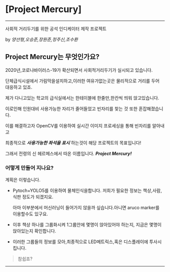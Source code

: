# [Project Mercury]
***

사회적 거리두기를 위한 공석 인디케이터 제작 프로젝트

by _양선형,오승준,장원준,정주신,조수환_

## Project Mercury는 무엇인가요?

2020년,코로나바이러스-19가 확산되면서 사회적거리두기가 실시되고 있습니다.

단체급식시설에서 가림막을설치하고,이러한 여유가없는곳은 물리적으로 거리를 두어 대응하고 있죠.


제가 다니고있는 학교의 급식실에서는 한테이블에 한줄만,한칸씩 띄워 앉고있습니다.


이로인해 인원대비 사용가능한 자리가 줄어들었고 빈자리를 찾는 것 또한 혼잡해졌습니다.


이를 해결하고자 OpenCV를 이용하여 실시간 이미지 프로세싱을 통해 빈자리를 알아내고


최종적으로 ***사용가능한 좌석을 표시*** 하는것이 해당 프로젝트의 목표입니다!


그래서 전령의 신 헤르메스에서 따온 이름입니다. ***Project Mercury!***

### 어떻게 만들어 지나요?
계획은 이렇습니다.

* Pytoch+YOLO5를 이용하여 물체인식을합니다. 저희가 필요한 정보는 책상,사람,식판 정도가 되겠지요.

  아마 이부분에서 머신러닝이 들어가지 않을까 싶습니다.아니면 aruco marker를 이용할수도 있구요.

* 이후 책상 하나를 그룹화시켜 1그룹안에 몇명이 앉아있어야 하는지, 지금은 몇명이 앉아있는지 확인합니다.

* 이러한 그룹들의 정보를 모아,최종적으로 LED메트릭스,혹은 디스플레이에 투사시킵니다.

> 참쉽죠?

***

